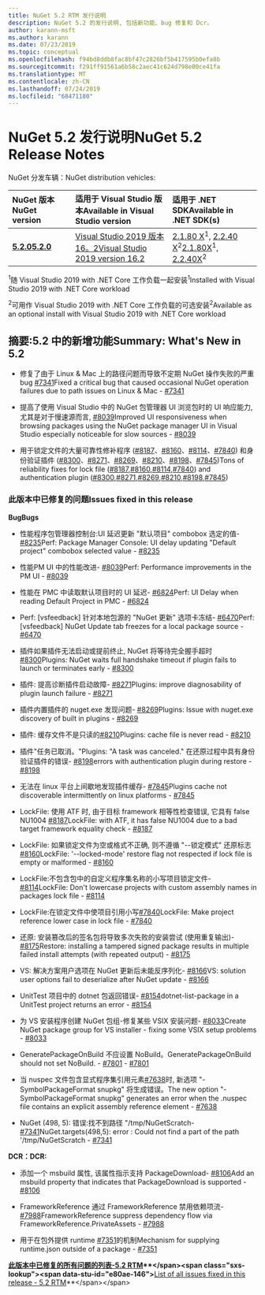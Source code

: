 ```yaml
---
title: NuGet 5.2 RTM 发行说明
description: NuGet 5.2 的发行说明, 包括新功能、bug 修复和 Dcr。
author: karann-msft
ms.author: karann
ms.date: 07/23/2019
ms.topic: conceptual
ms.openlocfilehash: f94bd8ddb8fac8bf47c2826bf5b417595b0efa8b
ms.sourcegitcommit: f291ff91561a6b58c2aec41c624d798e00ce41fa
ms.translationtype: MT
ms.contentlocale: zh-CN
ms.lasthandoff: 07/24/2019
ms.locfileid: "68471180"
---
```

# <a name="nuget-52-release-notes"></a><span data-ttu-id="e80ae-103">NuGet 5.2 发行说明</span><span class="sxs-lookup"><span data-stu-id="e80ae-103">NuGet 5.2 Release Notes</span></span>

<span data-ttu-id="e80ae-104">NuGet 分发车辆：</span><span class="sxs-lookup"><span data-stu-id="e80ae-104">NuGet distribution vehicles:</span></span>

| <span data-ttu-id="e80ae-105">NuGet 版本</span><span class="sxs-lookup"><span data-stu-id="e80ae-105">NuGet version</span></span> | <span data-ttu-id="e80ae-106">适用于 Visual Studio 版本</span><span class="sxs-lookup"><span data-stu-id="e80ae-106">Available in Visual Studio version</span></span>| <span data-ttu-id="e80ae-107">适用于 .NET SDK</span><span class="sxs-lookup"><span data-stu-id="e80ae-107">Available in .NET SDK(s)</span></span>|
|:---|:---|:---|
| [<span data-ttu-id="e80ae-108">**5.2.0**</span><span class="sxs-lookup"><span data-stu-id="e80ae-108">**5.2.0**</span></span>](https://nuget.org/downloads) | [<span data-ttu-id="e80ae-109">Visual Studio 2019 版本16。2</span><span class="sxs-lookup"><span data-stu-id="e80ae-109">Visual Studio 2019 version 16.2</span></span>](https://visualstudio.microsoft.com/downloads/) | <span data-ttu-id="e80ae-110">[2.1.80 X](https://dotnet.microsoft.com/download/dotnet-core/2.1)<sup>1</sup>, [2.2.40 X](https://dotnet.microsoft.com/download/dotnet-core/2.2)<sup>2</sup></span><span class="sxs-lookup"><span data-stu-id="e80ae-110">[2.1.80X](https://dotnet.microsoft.com/download/dotnet-core/2.1)<sup>1</sup>, [2.2.40X](https://dotnet.microsoft.com/download/dotnet-core/2.2)<sup>2</sup></span></span> |

<span data-ttu-id="e80ae-111"><sup>1</sup>随 Visual Studio 2019 with .NET Core 工作负载一起安装</span><span class="sxs-lookup"><span data-stu-id="e80ae-111"><sup>1</sup>Installed with Visual Studio 2019 with .NET Core workload</span></span> 

<span data-ttu-id="e80ae-112"><sup>2</sup>可用作 Visual Studio 2019 with .NET Core 工作负载的可选安装</span><span class="sxs-lookup"><span data-stu-id="e80ae-112"><sup>2</sup>Available as an optional install with Visual Studio 2019 with .NET Core workload</span></span>

## <a name="summary-whats-new-in-52"></a><span data-ttu-id="e80ae-113">摘要:5.2 中的新增功能</span><span class="sxs-lookup"><span data-stu-id="e80ae-113">Summary: What's New in 5.2</span></span>

* <span data-ttu-id="e80ae-114">修复了由于 Linux & Mac 上的路径问题而导致不定期 NuGet 操作失败的严重 bug [#7341](https://github.com/NuGet/Home/issues/7341)</span><span class="sxs-lookup"><span data-stu-id="e80ae-114">Fixed a critical bug that caused occasional NuGet operation failures due to path issues on Linux & Mac - [#7341](https://github.com/NuGet/Home/issues/7341)</span></span>

* <span data-ttu-id="e80ae-115">提高了使用 Visual Studio 中的 NuGet 包管理器 UI 浏览包时的 UI 响应能力, 尤其是对于慢速源而言, [#8039](https://github.com/NuGet/Home/issues/8039)</span><span class="sxs-lookup"><span data-stu-id="e80ae-115">Improved UI responsiveness when browsing packages using the NuGet package manager UI in Visual Studio especially noticeable for slow sources - [#8039](https://github.com/NuGet/Home/issues/8039)</span></span>

* <span data-ttu-id="e80ae-116">用于锁定文件的大量可靠性修补程序 ([#8187](https://github.com/NuGet/Home/issues/8187)、[#8160](https://github.com/NuGet/Home/issues/8160)、[#8114](https://github.com/NuGet/Home/issues/8114)、[#7840](https://github.com/NuGet/Home/issues/7840)) 和身份验证插件 ([#8300](https://github.com/NuGet/Home/issues/8300)、[#8271](https://github.com/NuGet/Home/issues/8271)、[#8269](https://github.com/NuGet/Home/issues/8269)、[#8210](https://github.com/NuGet/Home/issues/8210)、[#8198](https://github.com/NuGet/Home/issues/8198)、[#7845](https://github.com/NuGet/Home/issues/7845))</span><span class="sxs-lookup"><span data-stu-id="e80ae-116">Tons of reliability fixes for lock file ([#8187](https://github.com/NuGet/Home/issues/8187),[#8160](https://github.com/NuGet/Home/issues/8160),[#8114](https://github.com/NuGet/Home/issues/8114),[#7840](https://github.com/NuGet/Home/issues/7840)) and authentication plugin ([#8300](https://github.com/NuGet/Home/issues/8300),[#8271](https://github.com/NuGet/Home/issues/8271),[#8269](https://github.com/NuGet/Home/issues/8269),[#8210](https://github.com/NuGet/Home/issues/8210),[#8198](https://github.com/NuGet/Home/issues/8198),[#7845](https://github.com/NuGet/Home/issues/7845))</span></span>

### <a name="issues-fixed-in-this-release"></a><span data-ttu-id="e80ae-117">此版本中已修复的问题</span><span class="sxs-lookup"><span data-stu-id="e80ae-117">Issues fixed in this release</span></span>

<span data-ttu-id="e80ae-118">**Bug**</span><span class="sxs-lookup"><span data-stu-id="e80ae-118">**Bugs**</span></span>

* <span data-ttu-id="e80ae-119">性能程序包管理器控制台:UI 延迟更新 "默认项目" combobox 选定的值- [#8235](https://github.com/NuGet/Home/issues/8235)</span><span class="sxs-lookup"><span data-stu-id="e80ae-119">Perf: Package Manager Console:  UI delay updating "Default project" combobox selected value - [#8235](https://github.com/NuGet/Home/issues/8235)</span></span>

* <span data-ttu-id="e80ae-120">性能PM UI 中的性能改进- [#8039](https://github.com/NuGet/Home/issues/8039)</span><span class="sxs-lookup"><span data-stu-id="e80ae-120">Perf: Performance improvements in the PM UI - [#8039](https://github.com/NuGet/Home/issues/8039)</span></span>

* <span data-ttu-id="e80ae-121">性能在 PMC 中读取默认项目时的 UI 延迟- [#6824](https://github.com/NuGet/Home/issues/6824)</span><span class="sxs-lookup"><span data-stu-id="e80ae-121">Perf: UI Delay when reading Default Project in PMC - [#6824](https://github.com/NuGet/Home/issues/6824)</span></span>

* <span data-ttu-id="e80ae-122">Perf: [vsfeedback] 针对本地包源的 "NuGet 更新" 选项卡冻结- [#6470](https://github.com/NuGet/Home/issues/6470)</span><span class="sxs-lookup"><span data-stu-id="e80ae-122">Perf: [vsfeedback] NuGet Update tab freezes for a local package source - [#6470](https://github.com/NuGet/Home/issues/6470)</span></span>

* <span data-ttu-id="e80ae-123">插件如果插件无法启动或提前终止, NuGet 将等待完全握手超时[#8300](https://github.com/NuGet/Home/issues/8300)</span><span class="sxs-lookup"><span data-stu-id="e80ae-123">Plugins:  NuGet waits full handshake timeout if plugin fails to launch or terminates early - [#8300](https://github.com/NuGet/Home/issues/8300)</span></span>

* <span data-ttu-id="e80ae-124">插件: 提高诊断插件启动故障- [#8271](https://github.com/NuGet/Home/issues/8271)</span><span class="sxs-lookup"><span data-stu-id="e80ae-124">Plugins:  improve diagnosability of plugin launch failure - [#8271](https://github.com/NuGet/Home/issues/8271)</span></span>

* <span data-ttu-id="e80ae-125">插件内置插件的 nuget.exe 发现问题- [#8269](https://github.com/NuGet/Home/issues/8269)</span><span class="sxs-lookup"><span data-stu-id="e80ae-125">Plugins: Issue with nuget.exe discovery of built in plugins - [#8269](https://github.com/NuGet/Home/issues/8269)</span></span>

* <span data-ttu-id="e80ae-126">插件: 缓存文件不是只读的[#8210](https://github.com/NuGet/Home/issues/8210)</span><span class="sxs-lookup"><span data-stu-id="e80ae-126">Plugins:  cache file is never read - [#8210](https://github.com/NuGet/Home/issues/8210)</span></span>

* <span data-ttu-id="e80ae-127">插件"任务已取消。"</span><span class="sxs-lookup"><span data-stu-id="e80ae-127">Plugins:  "A task was canceled."</span></span> <span data-ttu-id="e80ae-128">在还原过程中具有身份验证插件的错误- [#8198](https://github.com/NuGet/Home/issues/8198)</span><span class="sxs-lookup"><span data-stu-id="e80ae-128">errors with authentication plugin during restore - [#8198](https://github.com/NuGet/Home/issues/8198)</span></span>

* <span data-ttu-id="e80ae-129">无法在 linux 平台上间歇地发现插件缓存- [#7845](https://github.com/NuGet/Home/issues/7845)</span><span class="sxs-lookup"><span data-stu-id="e80ae-129">Plugins cache not discoverable intermittently on linux platforms - [#7845](https://github.com/NuGet/Home/issues/7845)</span></span>

* <span data-ttu-id="e80ae-130">LockFile: 使用 ATF 时, 由于目标 framework 相等性检查错误, 它具有 false NU1004 [#8187](https://github.com/NuGet/Home/issues/8187)</span><span class="sxs-lookup"><span data-stu-id="e80ae-130">LockFile: with ATF, it has false NU1004 due to a bad target framework equality check - [#8187](https://github.com/NuGet/Home/issues/8187)</span></span>

* <span data-ttu-id="e80ae-131">LockFile: 如果锁定文件为空或格式不正确, 则不遵循 "--锁定模式" 还原标志[#8160](https://github.com/NuGet/Home/issues/8160)</span><span class="sxs-lookup"><span data-stu-id="e80ae-131">LockFile: '--locked-mode' restore flag not respected if lock file is empty or malformed - [#8160](https://github.com/NuGet/Home/issues/8160)</span></span>

* <span data-ttu-id="e80ae-132">LockFile:不包含包中的自定义程序集名称的小写项目锁定文件- [#8114](https://github.com/NuGet/Home/issues/8114)</span><span class="sxs-lookup"><span data-stu-id="e80ae-132">LockFile: Don't lowercase projects with custom assembly names in packages lock file - [#8114](https://github.com/NuGet/Home/issues/8114)</span></span>

* <span data-ttu-id="e80ae-133">LockFile:在锁定文件中使项目引用小写[#7840](https://github.com/NuGet/Home/issues/7840)</span><span class="sxs-lookup"><span data-stu-id="e80ae-133">LockFile: Make project reference lower case in lock file  - [#7840](https://github.com/NuGet/Home/issues/7840)</span></span>

* <span data-ttu-id="e80ae-134">还原: 安装篡改后的签名包将导致多次失败的安装尝试 (使用重复输出)- [#8175](https://github.com/NuGet/Home/issues/8175)</span><span class="sxs-lookup"><span data-stu-id="e80ae-134">Restore:  installing a tampered signed package results in multiple failed install attempts (with repeated output) - [#8175](https://github.com/NuGet/Home/issues/8175)</span></span>

* <span data-ttu-id="e80ae-135">VS: 解决方案用户选项在 NuGet 更新后未能反序列化- [#8166](https://github.com/NuGet/Home/issues/8166)</span><span class="sxs-lookup"><span data-stu-id="e80ae-135">VS: solution user options fail to deserialize after NuGet update - [#8166](https://github.com/NuGet/Home/issues/8166)</span></span>

* <span data-ttu-id="e80ae-136">UnitTest 项目中的 dotnet 包返回错误- [#8154](https://github.com/NuGet/Home/issues/8154)</span><span class="sxs-lookup"><span data-stu-id="e80ae-136">dotnet-list-package in a UnitTest project returns an error - [#8154](https://github.com/NuGet/Home/issues/8154)</span></span>

* <span data-ttu-id="e80ae-137">为 VS 安装程序创建 NuGet 包组-修复某些 VSIX 安装问题- [#8033](https://github.com/NuGet/Home/issues/8033)</span><span class="sxs-lookup"><span data-stu-id="e80ae-137">Create NuGet package group for VS installer - fixing some VSIX setup problems - [#8033](https://github.com/NuGet/Home/issues/8033)</span></span>

* <span data-ttu-id="e80ae-138">GeneratePackageOnBuild 不应设置 NoBuild。</span><span class="sxs-lookup"><span data-stu-id="e80ae-138">GeneratePackageOnBuild should not set NoBuild.</span></span><span data-ttu-id="e80ae-139"> - [#7801](https://github.com/NuGet/Home/issues/7801)</span><span class="sxs-lookup"><span data-stu-id="e80ae-139"> - [#7801](https://github.com/NuGet/Home/issues/7801)</span></span>

* <span data-ttu-id="e80ae-140">当 nuspec 文件包含显式程序集引用元素[#7638](https://github.com/NuGet/Home/issues/7638)时, 新选项 "-SymbolPackageFormat snupkg" 将生成错误。</span><span class="sxs-lookup"><span data-stu-id="e80ae-140">The new option "-SymbolPackageFormat snupkg" generates an error when the .nuspec file contains an explicit assembly reference element - [#7638](https://github.com/NuGet/Home/issues/7638)</span></span>

* <span data-ttu-id="e80ae-141">NuGet (498, 5): 错误:找不到路径 "/tmp/NuGetScratch- [#7341](https://github.com/NuGet/Home/issues/7341)</span><span class="sxs-lookup"><span data-stu-id="e80ae-141">NuGet.targets(498,5): error : Could not find a part of the path '/tmp/NuGetScratch - [#7341](https://github.com/NuGet/Home/issues/7341)</span></span>

<span data-ttu-id="e80ae-142">**DCR：**</span><span class="sxs-lookup"><span data-stu-id="e80ae-142">**DCR:**</span></span>

* <span data-ttu-id="e80ae-143">添加一个 msbuild 属性, 该属性指示支持 PackageDownload- [#8106](https://github.com/NuGet/Home/issues/8106)</span><span class="sxs-lookup"><span data-stu-id="e80ae-143">Add an msbuild property that indicates that PackageDownload is supported - [#8106](https://github.com/NuGet/Home/issues/8106)</span></span>

* <span data-ttu-id="e80ae-144">FrameworkReference 通过 FrameworkReference 禁用依赖项流- [#7988](https://github.com/NuGet/Home/issues/7988)</span><span class="sxs-lookup"><span data-stu-id="e80ae-144">FrameworkReference suppress dependency flow via FrameworkReference.PrivateAssets - [#7988](https://github.com/NuGet/Home/issues/7988)</span></span>

* <span data-ttu-id="e80ae-145">用于在包外提供 runtime [#7351](https://github.com/NuGet/Home/issues/7351)的机制</span><span class="sxs-lookup"><span data-stu-id="e80ae-145">Mechanism for supplying runtime.json outside of a package - [#7351](https://github.com/NuGet/Home/issues/7351)</span></span>

<span data-ttu-id="e80ae-146">**[此版本中已修复的所有问题的列表-5.2 RTM](https://github.com/nuget/home/issues?q=is%3Aissue+is%3Aclosed+milestone%3A%225.2")**</span><span class="sxs-lookup"><span data-stu-id="e80ae-146">**[List of all issues fixed in this release - 5.2 RTM](https://github.com/nuget/home/issues?q=is%3Aissue+is%3Aclosed+milestone%3A%225.2")**</span></span>


